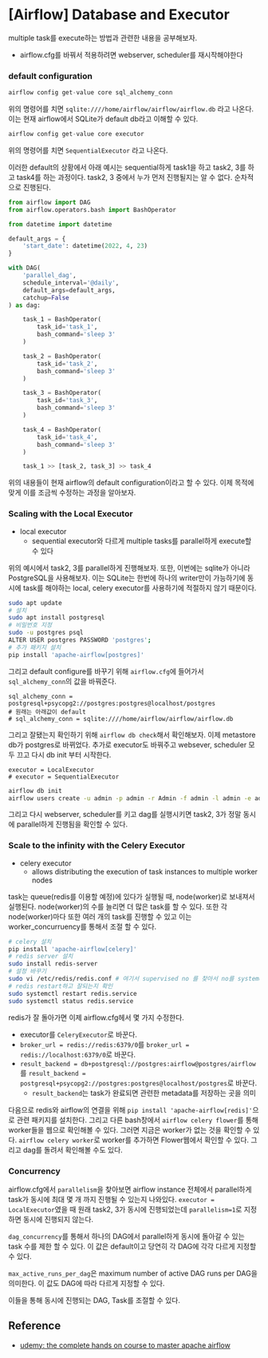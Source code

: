 # [Airflow] Database and Executor


multiple task를 execute하는 방법과 관련한 내용을 공부해보자.

<!--more-->
- airflow.cfg를 바꿔서 적용하려면 webserver, scheduler를 재시작해야한다

### default configuration
```python
airflow config get-value core sql_alchemy_conn
```
위의 명령어를 치면 `sqlite:////home/airflow/airflow/airflow.db` 라고 나온다. 이는 현재 airflow에서 SQLite가 default db라고 이해할 수 있다.

```python
airflow config get-value core executor
```
위의 명령어를 치면 `SequentialExecutor` 라고 나온다.

이러한 default의 상황에서 아래 예시는 sequential하게 task1을 하고 task2, 3를 하고 task4를 하는 과정이다. task2, 3 중에서 누가 먼저 진행될지는 알 수 없다. 순차적으로 진행된다.

```python
from airflow import DAG
from airflow.operators.bash import BashOperator

from datetime import datetime

default_args = {
    'start_date': datetime(2022, 4, 23)
}

with DAG(
    'parallel_dag',
    schedule_interval='@daily',
    default_args=default_args,
    catchup=False
) as dag:

    task_1 = BashOperator(
        task_id='task_1',
        bash_command='sleep 3'
    )

    task_2 = BashOperator(
        task_id='task_2',
        bash_command='sleep 3'
    )

    task_3 = BashOperator(
        task_id='task_3',
        bash_command='sleep 3'
    )

    task_4 = BashOperator(
        task_id='task_4',
        bash_command='sleep 3'
    )

    task_1 >> [task_2, task_3] >> task_4
```

위의 내용들이 현재 airflow의 default configuration이라고 할 수 있다. 이제 목적에 맞게 이를 조금씩 수정하는 과정을 알아보자.

### Scaling with the Local Executor
- local executor
  - sequential executor와 다르게 multiple tasks를 parallel하게 execute할 수 있다

위의 예시에서 task2, 3를 parallel하게 진행해보자. 또한, 이번에는 sqlite가 아니라 PostgreSQL을 사용해보자. 이는 SQLite는 한번에 하나의 writer만이 가능하기에 동시에 task를 해야하는 local, celery executor를 사용하기에 적절하지 않기 때문이다.

```bash
sudo apt update
# 설치
sudo apt install postgresql
# 비밀번호 지정
sudo -u postgres psql
ALTER USER postgres PASSWORD 'postgres';
# 추가 패키지 설치
pip install 'apache-airflow[postgres]'
```

그리고 default configure를 바꾸기 위해 `airflow.cfg`에 들어가서 `sql_alchemy_conn`의 값을 바꿔준다.

```
sql_alchemy_conn = postgresql+psycopg2://postgres:postgres@localhost/postgres
# 원래는 아래값이 default
# sql_alchemy_conn = sqlite:////home/airflow/airflow/airflow.db
```

그리고 잘됐는지 확인하기 위해 `airflow db check`해서 확인해보자. 이제 metastore db가 postgres로 바뀌었다. 추가로 executor도 바꿔주고 websever, scheduler 모두 끄고 다시 db init 부터 시작한다.

```
executor = LocalExecutor
# executor = SequentialExecutor
```

```bash
airflow db init
airflow users create -u admin -p admin -r Admin -f admin -l admin -e admin@airflow.com
```

그리고 다시 webserver, scheduler를 키고 dag를 실행시키면 task2, 3가 정말 동시에 parallel하게 진행됨을 확인할 수 있다.

### Scale to the infinity with the Celery Executor
- celery executor
  - allows distributing the execution of task instances to multiple worker nodes

task는 queue(redis를 이용할 예정)에 있다가 실행될 때, node(worker)로 보내져서 실행된다. node(worker)의 수를 늘리면 더 많은 task를 할 수 있다. 또한 각 node(worker)마다 또한 여러 개의 task를 진행할 수 있고 이는 worker_concurruency를 통해서 조절 할 수 있다.

```bash
# celery 설치
pip install 'apache-airflow[celery]'
# redis server 설치
sudo install redis-server
# 설정 바꾸기
sudo vi /etc/redis/redis.conf # 여기서 supervised no 를 찾아서 no를 systemd로 바꾼다
# redis restart하고 잘되는지 확인
sudo systemctl restart redis.service
sudo systemctl status redis.service
```

redis가 잘 돌아가면 이제 airflow.cfg헤서 몇 가지 수정한다.
- executor를 `CeleryExecutor`로 바꾼다.
- `broker_url = redis://redis:6379/0`를 `broker_url = redis://localhost:6379/0`로 바꾼다.
- `result_backend = db+postgresql://postgres:airflow@postgres/airflow`를 `result_backend = postgresql+psycopg2://postgres:postgres@localhost/postgres`로 바꾼다.
  - `result_backend`는 task가 완료되면 관련한 metadata를 저장하는 곳을 의미

다음으로 redis와 airflow의 연결을 위해 `pip install 'apache-airflow[redis]'`으로 관련 패키지를 설치한다. 그리고 다른 bash창에서 `airflow celery flower`를 통해 worker들을 웹으로 확인해볼 수 있다. 그러면 지금은 worker가 없는 것을 확인할 수 있다. `airflow celery worker`로 worker를 추가하면 Flower웹에서 확인할 수 있다. 그리고 dag를 돌려서 확인해볼 수도 있다.

### Concurrency
airflow.cfg에서 `parallelism`을 찾아보면 airflow instance 전체에서 parallel하게 task가 동시에 최대 몇 개 까지 진행될 수 있는지 나와있다. `executor = LocalExecutor`였을 때 원래 task2, 3가 동시에 진행되었는데 `parallelism=1`로 지정하면 동시에 진행되지 않는다. 

`dag_concurrency`를 통해서 하나의 DAG에서 parallel하게 동시에 돌아갈 수 있는 task 수를 제한 할 수 있다. 이 값은 default이고 당연히 각 DAG에 각각 다르게 지정할 수 있다.

`max_active_runs_per_dag`은 maximum number of active DAG runs per DAG을 의미한다. 이 값도 DAG에 따라 다르게 지정할 수 있다.

이들을 통해 동시에 진행되는 DAG, Task를 조절할 수 있다.

## Reference
- [udemy: the complete hands on course to master apache airflow](https://www.udemy.com/course/the-complete-hands-on-course-to-master-apache-airflow)
